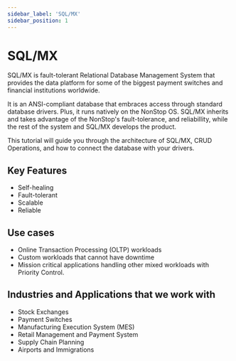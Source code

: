 ```yaml
---
sidebar_label: 'SQL/MX'
sidebar_position: 1
---
```


# SQL/MX

SQL/MX is fault-tolerant Relational Database Management System that provides the data platform for some of the biggest payment switches and financial institutions worldwide.

It is an ANSI-compliant database that embraces access through standard database drivers. Plus, it runs natively on the NonStop OS. SQL/MX inherits and takes advantage of the NonStop's fault-tolerance, and reliabillity, while the rest of the system and SQL/MX develops the product.

This tutorial will guide you through the architecture of SQL/MX, CRUD Operations, and how to connect the database with your drivers.

## Key Features
- Self-healing
- Fault-tolerant
- Scalable
- Reliable

## Use cases
- Online Transaction Processing (OLTP) workloads
- Custom workloads that cannot have downtime
- Mission critical applications handling other mixed workloads with Priority Control.

## Industries and Applications that we work with
- Stock Exchanges
- Payment Switches
- Manufacturing Execution System (MES)
- Retail Management and Payment System
- Supply Chain Planning
- Airports and Immigrations


<!-- 
```jsx title="src/components/HelloDocusaurus.js"
function HelloDocusaurus() {
    return (
        <h1>Hello, Docusaurus!</h1>
    )
}
``` -->

